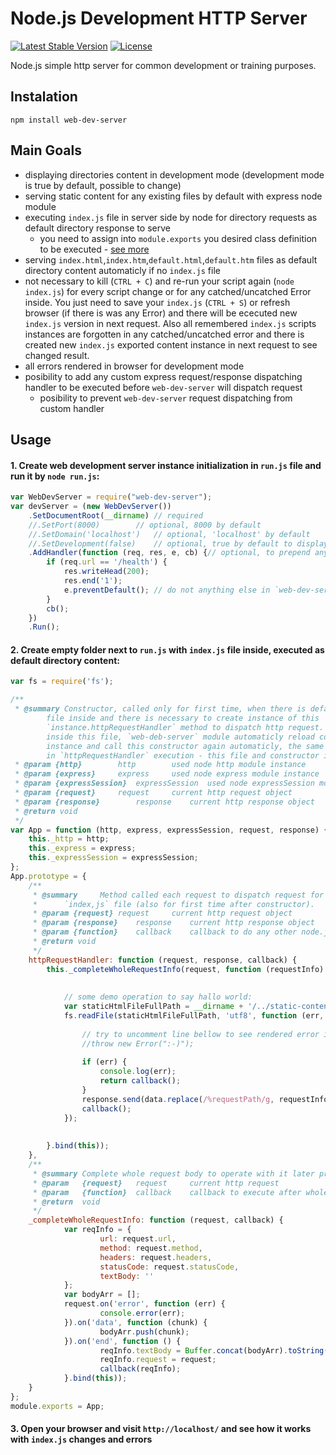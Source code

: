 # Node.js Development HTTP Server

[![Latest Stable Version](https://img.shields.io/badge/Stable-v1.1.1-brightgreen.svg?style=plastic)](https://github.com/web-dev-server/web-dev-server/releases)
[![License](https://img.shields.io/badge/Licence-BSD-brightgreen.svg?style=plastic)](https://github.com/web-dev-server/web-dev-server/blob/master/LICENCE.md)

Node.js simple http server for common development or training purposes.

## Instalation
```shell
npm install web-dev-server
```

## Main Goals
- displaying directories content in development mode (development mode is true by default, possible to change)
- serving static content for any existing files by default with express node module
- executing `index.js` file in server side by node for directory requests as default directory 
  response to serve
	- you need to assign into `module.exports` you desired class definition to be executed - [see more](https://github.com/web-dev-server/example-helloworld/blob/master/dynamic-content/index.js)
- serving `index.html`,`index.htm`,`default.html`,`default.htm` files as default directory content automaticly if no `index.js` file
- not necessary to kill (`CTRL + C`) and re-run your script again (`node index.js`) for every script change 
  or for any catched/uncatched Error inside. You just need to save your `index.js` (`CTRL + S`) or refresh 
  browser (if there is was any Error) and there will be ececuted new `index.js` version in next request.
  Also all remembered `index.js` scripts instances are forgotten in any catched/uncatched error 
  and there is created new `index.js` exported content instance in next request to see changed result.
- all errors rendered in browser for development mode
- posibility to add any custom express request/response dispatching handler to be executed before 
  `web-dev-server` will dispatch request
	- posibility to prevent `web-dev-server` request dispatching from custom handler

## Usage
#### 1. Create web development server instance initialization in `run.js` file and run it by `node run.js`:
```javascript
var WebDevServer = require("web-dev-server");
var devServer = (new WebDevServer())
	.SetDocumentRoot(__dirname)	// required
	//.SetPort(8000)		// optional, 8000 by default
	//.SetDomain('localhost')	// optional, 'localhost' by default
	//.SetDevelopment(false)	// optional, true by default to display Errors and directory content
	.AddHandler(function (req, res, e, cb) {// optional, to prepend any execution before `web-dev-server` module execution
		if (req.url == '/health') {
			res.writeHead(200);
			res.end('1');
			e.preventDefault();	// do not anything else in `web-dev-server` module for this request
		}
		cb();
	})
	.Run();
```
#### 2. Create empty folder next to `run.js` with `index.js` file inside, executed as default directory content:
```javascript
var fs = require('fs');

/**
 * @summary	Constructor, called only for first time, when there is default directory request with index.js 
 		file inside and there is necessary to create instance of this `module.exports` content to call 
		`instance.httpRequestHandler` method to dispatch http request. If there is detected any file change
		inside this file, `web-deb-server` module automaticly reload content of this file and it creates
		instance and call this constructor again automaticly, the same behaviour if there is any catched error 
		in `httpRequestHandler` execution - this file and constructor is loaded and called again - to develop more comfortably.
 * @param {http}		http 		used node http module instance
 * @param {express}		express 	used node express module instance
 * @param {expressSession}	expressSession	used node expressSession module instance
 * @param {request}		request		current http request object
 * @param {response}		response	current http response object
 * @return void
 */
var App = function (http, express, expressSession, request, response) {
	this._http = http;
	this._express = express;
	this._expressSession = expressSession;
};
App.prototype = {
	/**
	 * @summary 	Method called each request to dispatch request for default directory content containing 
	 *		`index,js` file (also for first time after constructor). 
	 * @param {request}	request		current http request object
	 * @param {response}	response 	current http response object
	 * @param {function}	callback 	callback to do any other node.js operations
	 * @return void
	 */
	httpRequestHandler: function (request, response, callback) {
		this._completeWholeRequestInfo(request, function (requestInfo) {
			
						
			// some demo operation to say hallo world:
			var staticHtmlFileFullPath = __dirname + '/../static-content/index.html';
			fs.readFile(staticHtmlFileFullPath, 'utf8', function (err, data) {
				
				// try to uncomment line bellow to see rendered error in browser:
				//throw new Error(":-)");
				
				if (err) {
					console.log(err);
					return callback();
				}
				response.send(data.replace(/%requestPath/g, requestInfo.url));
				callback();
			});
			
			
		}.bind(this));
	},
	/**
	 * @summary	Complete whole request body to operate with it later properly (encode json data or anything else...)
	 * @param	{request}	request		current http request
	 * @param	{function}	callback	callback to execute after whole request body is loaded or request loading failed
	 * @return	void
	 */
	_completeWholeRequestInfo: function (request, callback) {
        	var reqInfo = {
            		url: request.url,
            		method: request.method,
            		headers: request.headers,
            		statusCode: request.statusCode,
            		textBody: ''
        	};
        	var bodyArr = [];
        	request.on('error', function (err) {
            		console.error(err);
        	}).on('data', function (chunk) {
            		bodyArr.push(chunk);
        	}).on('end', function () {
            		reqInfo.textBody = Buffer.concat(bodyArr).toString();
            		reqInfo.request = request;
            		callback(reqInfo);
        	}.bind(this));
	}
};
module.exports = App;
```
#### 3. Open your browser and visit `http://localhost/` and see how it works with `index.js` changes and errors
